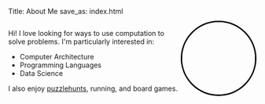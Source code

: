 Title: About Me
save_as: index.html

<style>
.profilepic-container {
          text-align: center;
}
.profilepic {
          width: 144px;
          height: 144px;
          display: inline-block;
          background-size: cover;
          border-radius: 50%;
          -moz-border-radius: 50%;
          border: 2px solid #F5F4EF;
          box-shadow: 0 0 0 3px #000305;
          background-image: url("/images/photo.jpg");
}

.aboutme-column {
  float: left;
  
}

.aboutme-row:after {
  content: "";
  display: table;
  clear: both;
}
</style>

<div class="aboutme-row" markdown="1">
<div class="aboutme-column" style="width: 70%;" markdown="1">

Hi! I love looking for ways to use computation to solve problems. I'm
particularly interested in:

- Computer Architecture
- Programming Languages
- Data Science

I also enjoy [puzzlehunts][puzzlehunts], running, and board games.

</div>

<div class="aboutme-column" style="width: 30%;">

<div class="profilepic-container">
<a class="profilepic"</a>
<a></a>
</div>
</div>

</div>



[puzzlehunts]: https://en.wikipedia.org/wiki/Puzzlehunt
